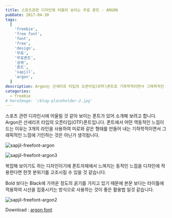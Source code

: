```yaml
---
title: 스포츠관련 디자인에 어울려 보이는 무료 폰트 - ARGON
pubDate: 2017-04-30
tags:
  [
    'freebie',
    'free font',
    'font',
    'free',
    'design',
    '무료',
    '무료폰트',
    '공짜',
    '폰트',
    'sapjil',
    'argon',
  ]
description: Argon는 산세리프 타입의 오픈타입(OTF)폰트로 기하학적이면서 그래픽적인 느낌의 스포츠 관련 디자인 작업시에 어울릴 것 같아 보이는 폰트라고 생각됩니다.
categories:
  - freebie
# heroImage: '/blog-placeholder-2.jpg'
---
```


스포츠 관련 디자인시에 어울릴 것 같아 보이는 폰트가 있어 소개해 보려고 합니다. Argon은 산세리프 타입의 오픈타입(OTF)폰트입니다. 폰트에서 어떤 역동적인 느낌이 드는 이유는 3개의 라인을 사용하여 미로와 같은 형태를 만들어 내는 기하학적이면서 그래픽적인 느낌에 기인하는 것은 아닌가 생각됩니다.

![sapjil-freefont-argon](https://farm5.staticflickr.com/4174/34197666722_c290a63e8f_c.jpg)

![sapjil-freefont-argon3](https://c1.staticflickr.com/5/4174/33514174474_8d9fefa863_z.jpg)

복잡해 보이기도 하는 디자인이기에 폰트자체에서 느껴지는 동적인 느낌을 디자인에 적용한다면 한껏 분위기를 고조시킬 수 있을 것 같습니다.

Bold 보다는 Black에 가까운 정도의 굵기를 가지고 있기 때문에 본문 보다는 타이틀에 적용하여 시선을 집중시키는 방식으로 사용하는 것이 좋은 활용법 일것 같습니다.

![sapjil-freefont-argon2](https://c1.staticflickr.com/5/4187/34225294221_531325a5b7_z.jpg)

Download : [argon font](https://www.designcuts.com/product/argon-font/)
